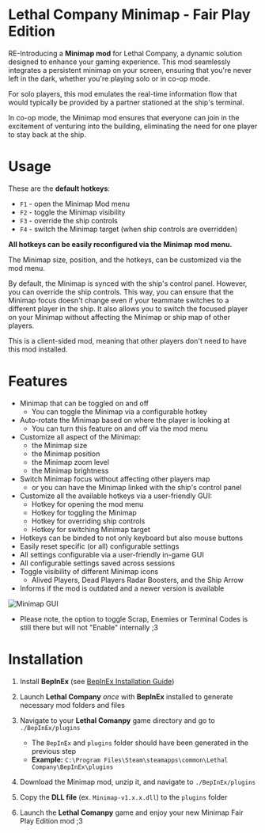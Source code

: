 # Lethal Company Minimap - Fair Play Edition

RE-Introducing a **Minimap mod** for Lethal Company, a dynamic solution designed 
to enhance your gaming experience. This mod seamlessly integrates a persistent 
minimap on your screen, ensuring that you're never left in the dark, whether 
you're playing solo or in co-op mode.

For solo players, this mod emulates the real-time information flow that would 
typically be provided by a partner stationed at the ship's terminal.

In co-op mode, the Minimap mod ensures that everyone can join in the excitement 
of venturing into the building, eliminating the need for one player to stay 
back at the ship.


# Usage

These are the **default hotkeys**:
- `F1` - open the Minimap Mod menu
- `F2` - toggle the Minimap visibility
- `F3` - override the ship controls
- `F4` - switch the Minimap target (when ship controls are overridden)

**All hotkeys can be easily reconfigured via the Minimap mod menu.**

The Minimap size, position, and the hotkeys, can be customized via the mod menu.

By default, the Minimap is synced with the ship's control panel. However, you 
can override the ship controls. This way, you can ensure that the Minimap focus 
doesn't change even if your teammate switches to a different player in the ship.
It also allows you to switch the focused player on your Minimap without 
affecting the Minimap or ship map of other players.

This is a client-sided mod, meaning that other players don't need to have this 
mod installed.


# Features

- Minimap that can be toggled on and off
    - You can toggle the Minimap via a configurable hotkey
- Auto-rotate the Minimap based on where the player is looking at
    - You can turn this feature on and off via the mod menu
- Customize all aspect of the Minimap:
    - the Minimap size
    - the Minimap position
    - the Minimap zoom level
    - the Minimap brightness
- Switch Minimap focus without affecting other players map
    - or you can have the Minimap linked with the ship's control panel
- Customize all the available hotkeys via a user-friendly GUI:
    - Hotkey for opening the mod menu
    - Hotkey for toggling the Minimap
    - Hotkey for overriding ship controls
    - Hotkey for switching Minimap target
- Hotkeys can be binded to not only keyboard but also mouse buttons
- Easily reset specific (or all) configurable settings
- All settings configurable via a user-friendly in-game GUI
- All configurable settings saved across sessions
- Toggle visibility of different Minimap icons
    - Alived Players, Dead Players
Radar Boosters, and the Ship Arrow
- Informs if the mod is outdated and a newer version is available

![Minimap GUI](https://raw.githubusercontent.com/tyzeron/LethalCompanyMinimap/main/Images/minimap-gui.png)

- Please note, the option to toggle Scrap, Enemies or Terminal Codes is still there but will not "Enable" internally ;3


# Installation

1. Install **BepInEx** (see [BepInEx Installation Guide](https://docs.bepinex.dev/articles/user_guide/installation/index.html))

2. Launch **Lethal Company** _once_ with **BepInEx** installed to generate necessary mod folders and files

3. Navigate to your **Lethal Comanpy** game directory and go to `./BepInEx/plugins`
    - The `BepInEx` and `plugins` folder should have been generated in the previous step
    - **Example:** `C:\Program Files\Steam\steamapps\common\Lethal Company\BepInEx\plugins`

4. Download the Minimap mod, unzip it, and navigate to `./BepInEx/plugins`

5. Copy the **DLL file** (ex. `Minimap-v1.x.x.dll`) to the `plugins` folder

6. Launch the **Lethal Comanpy** game and enjoy your new Minimap Fair Play Edition mod ;3
